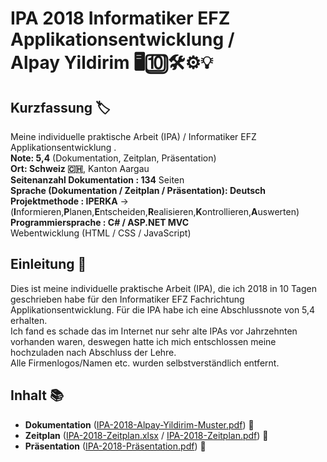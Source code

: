 # IPA 2018 Informatiker EFZ Applikationsentwicklung / <br />Alpay Yildirim 🖥🔟🛠⚙️💡

## Kurzfassung 🏷
Meine individuelle praktische Arbeit (IPA) / Informatiker EFZ Applikationsentwicklung . <br />
**Note: 5,4** (Dokumentation, Zeitplan, Präsentation) <br />
**Ort: Schweiz 🇨🇭**, Kanton Aargau <br />
**Seitenanzahl Dokumentation : 134** Seiten <br />
**Sprache (Dokumentation / Zeitplan / Präsentation): Deutsch** <br />
**Projektmethode : IPERKA** -> (**I**nformieren,**P**lanen,**E**ntscheiden,**R**ealisieren,**K**ontrollieren,**A**uswerten) <br />
**Programmiersprache : C# / ASP.NET MVC** <br />
Webentwicklung (HTML / CSS / JavaScript) <br />

## Einleitung 📕

Dies ist meine individuelle praktische Arbeit (IPA), die ich 2018 in 10 Tagen geschrieben habe für den Informatiker EFZ Fachrichtung Applikationsentwicklung. Für die IPA habe ich eine Abschlussnote von 5,4 erhalten.<br /> Ich fand es schade das im Internet nur sehr alte IPAs vor Jahrzehnten vorhanden waren, deswegen hatte ich mich entschlossen meine hochzuladen nach Abschluss der Lehre.<br /> Alle Firmenlogos/Namen etc. wurden selbstverständlich entfernt.

## Inhalt 📚

- **Dokumentation** ([IPA-2018-Alpay-Yildirim-Muster.pdf](IPA-2018-Alpay-Yildirim-Muster.pdf)) 📘
- **Zeitplan** ([IPA-2018-Zeitplan.xlsx](IPA-2018-Zeitplan.xlsx) / [IPA-2018-Zeitplan.pdf](IPA-2018-Zeitplan.pdf)) 📗
- **Präsentation** ([IPA-2018-Präsentation.pdf](IPA-2018-Präsentation.pdf)) 📙
